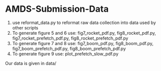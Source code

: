 # AMDS-Submission-Data

1. use reformat_data.py to reformat raw data collection into data used by other scripts
2. To generate figure 5 and 6 use: fig7_rocket_pdf.py, fig8_rocket_pdf.py, fig7_rocket_prefetch_pdf.py, fig8_rocket_prefetch_pdf.py
3. To generate figure 7 and 8 use:  fig7_boom_pdf.py, fig8_boom_pdf.py, fig7_boom_prefetch_pdf.py, fig8_boom_prefetch_pdf.py
4. To generate figure 9 use: plot_prefetch_slow_pdf.py

Our data is given in data/
